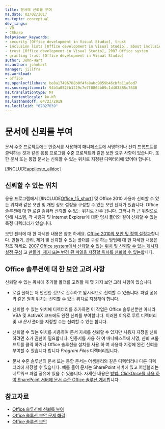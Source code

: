 ```yaml
---
title: 문서에 신뢰를 부여
ms.date: 02/02/2017
ms.topic: conceptual
dev_langs:
- VB
- CSharp
helpviewer_keywords:
- security [Office development in Visual Studio], trust
- inclusion lists [Office development in Visual Studio], about inclusion lists
- trust [Office development in Visual Studio], 2007 Office system
- granting trust [Office development in Visual Studio]
author: John-Hart
ms.author: johnhart
manager: jillfra
ms.workload:
- office
ms.openlocfilehash: be8a17496788b0f4fe8abc9859b46cbfa11a6ed7
ms.sourcegitcommit: 94b3a052fb1229c7e7f8804b09c1d403385c7630
ms.translationtype: MT
ms.contentlocale: ko-KR
ms.lasthandoff: 04/23/2019
ms.locfileid: "62827039"
---
```

# <a name="grant-trust-to-documents"></a>문서에 신뢰를 부여
  문서 수준 프로젝트에는 인증서를 사용하여 매니페스트에 서명하거나 신뢰 프롬프트를 클릭하는 것과 같은 응용 프로그램 수준 프로젝트와 같은 보안 요구 사항이 있습니다. 또한 문서 또는 통합 문서는 신뢰할 수 있는 위치로 지정된 디렉터리에 있어야 합니다.

 [!INCLUDE[appliesto_alldoc](../vsto/includes/appliesto-alldoc-md.md)]

## <a name="trusted-locations"></a>신뢰할 수 있는 위치
 응용 프로그램에서 [!INCLUDE[Office_15_short](../vsto/includes/office-15-short-md.md)] 및 Office 2010 사용자 신뢰할 수 있는 위치와 같은 보안 및 개인 정보 설정을 구성할 수 있는 보안 센터가 있습니다. Office 솔루션에 대 한 로컬 컴퓨터 신뢰할 수 있는 위치로 간주 됩니다. 그러나 더 큰 위험으로 인해 시스템, 각 사용자 및 Internet Explorer에 대한 임시 폴더와 같이 신뢰할 수 없는 특정 디렉터리가 있습니다.

 보안 센터에 대 한 자세한 내용은 참조 하세요. [Office 2010의 보안 및 정책 설정과](http://go.microsoft.com/fwlink/?LinkId=89202)합니다. 만들기, 관리, 제거 및 신뢰할 수 있는 폴더를 구성 하는 방법에 대 한 자세한 내용은 참조 하세요. [2007 Office system에서 신뢰할 수 있는 위치 및 신뢰할 수 있는 게시자 설정 구성](http://go.microsoft.com/fwlink/?LinkId=89203) 고 [만들기, 제거 또는 변경 된 파일을 저장할 위치를 신뢰할 수 있는](https://support.office.com/article/Create-remove-or-change-a-trusted-location-for-your-files-f5151879-25ea-4998-80a5-4208b3540a62)합니다.

## <a name="security-considerations-for-office-solutions"></a>Office 솔루션에 대 한 보안 고려 사항
 신뢰할 수 있는 위치에 추가할 폴더를 고려할 때 몇 가지 보안 고려 사항이 있습니다.

- 로컬 폴더는 더 안전한 것으로 간주하고 암시적으로 신뢰할 수 있습니다. 파일 공유와 같은 원격 위치는 신뢰할 수 있는 위치로 지정해야 합니다.

- 신뢰할 수 있는 위치에 디렉터리를 추가하면 이 작업은 Office 솔루션뿐만 아니라 VBA 및 ActiveX 코드에도 완전 신뢰를 부여합니다. 이러한 이유로 루트 디렉터리 및 *내 문서* 폴더를 지정할 수는 신뢰할 수 있는 합니다.

- 신뢰할 수 있는 위치를 사용하여 문서 자체를 신뢰할 수 있지만 사용자 지정을 신뢰하려면 추가 권한이 필요합니다. 인증서를 사용 하 여 매니페스트에 서명, 신뢰 프롬프트를 클릭 하거나 Office 솔루션을 설치를 사용 하 여 사용자 지정에 완전 신뢰를 부여할 수 있습니다 합니다 *Program Files* 디렉터리입니다.

- 문서 수준 솔루션의 문서 또는 통합 문서는 어셈블리와 같은 디렉터리나 다른 디렉터리에 저장할 수 있습니다. 예를 들어 문서는 SharePoint 서버에 있고 어셈블리는 네트워크 파일 공유에 있을 수 있습니다. 자세한 내용은 [방법: ClickOnce를 사용 하 여 SharePoint 서버에 문서 수준 Office 솔루션 게시](https://msdn.microsoft.com/2408e809-fb78-42a1-9152-00afa1522e58)합니다.

## <a name="see-also"></a>참고자료
- [Office 솔루션에 신뢰를 부여](../vsto/granting-trust-to-office-solutions.md)
- [Office 솔루션 보안 문제 해결](../vsto/troubleshooting-office-solution-security.md)
- [Office 솔루션 보안](../vsto/securing-office-solutions.md)
